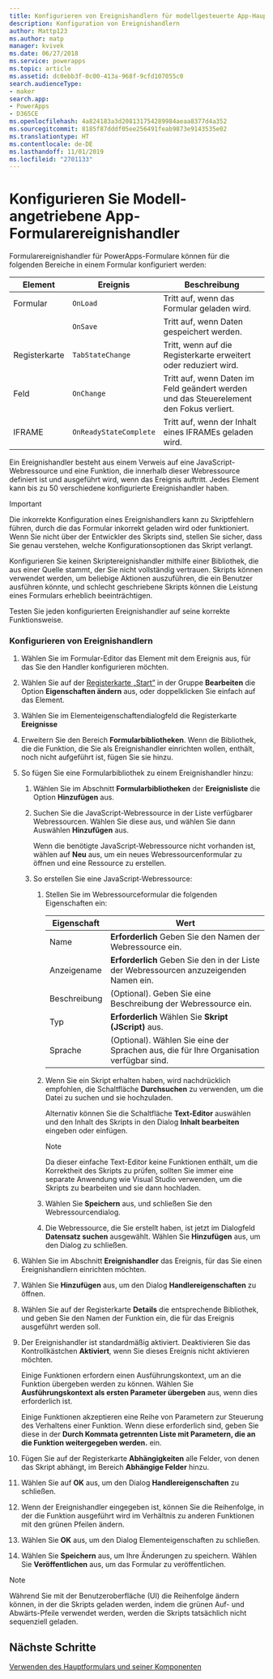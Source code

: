 ```yaml
---
title: Konfigurieren von Ereignishandlern für modellgesteuerte App-Hauptformulare in PowerApps | MicrosoftDocs
description: Konfiguration von Ereignishandlern
author: Mattp123
ms.author: matp
manager: kvivek
ms.date: 06/27/2018
ms.service: powerapps
ms.topic: article
ms.assetid: dc0ebb3f-0c00-413a-968f-9cfd107055c0
search.audienceType:
- maker
search.app:
- PowerApps
- D365CE
ms.openlocfilehash: 4a824183a3d208131754289984aeaa8377d4a352
ms.sourcegitcommit: 8185f87dddf05ee256491feab9873e9143535e02
ms.translationtype: HT
ms.contentlocale: de-DE
ms.lasthandoff: 11/01/2019
ms.locfileid: "2701133"
---
```

# <a name="configure-model-driven-app-form-event-handlers"></a>Konfigurieren Sie Modell-angetriebene App-Formularereignishandler

 Formularereignishandler für PowerApps-Formulare können für die folgenden Bereiche in einem Formular konfiguriert werden:  
  
|Element|Ereignis|Beschreibung|  
|-------------|-----------|-----------------|  
|Formular|`OnLoad`|Tritt auf, wenn das Formular geladen wird.|  
||`OnSave`|Tritt auf, wenn Daten gespeichert werden.|  
|Registerkarte|`TabStateChange`|Tritt, wenn auf die Registerkarte erweitert oder reduziert wird.|  
|Feld|`OnChange`|Tritt auf, wenn Daten im Feld geändert werden und das Steuerelement den Fokus verliert.|  
|IFRAME|`OnReadyStateComplete`|Tritt auf, wenn der Inhalt eines IFRAMEs geladen wird.|  
  
 Ein Ereignishandler besteht aus einem Verweis auf eine JavaScript-Webressource und eine Funktion, die innerhalb dieser Webressource definiert ist und ausgeführt wird, wenn das Ereignis auftritt. Jedes Element kann bis zu 50 verschiedene konfigurierte Ereignishandler haben.  
  
> [!IMPORTANT]
>  Die inkorrekte Konfiguration eines Ereignishandlers kann zu Skriptfehlern führen, durch die das Formular inkorrekt geladen wird oder funktioniert. Wenn Sie nicht über der Entwickler des Skripts sind, stellen Sie sicher, dass Sie genau verstehen, welche Konfigurationsoptionen das Skript verlangt.  
>   
>  Konfigurieren Sie keinen Skriptereignishandler mithilfe einer Bibliothek, die aus einer Quelle stammt, der Sie nicht vollständig vertrauen. Skripts können verwendet werden, um beliebige Aktionen auszuführen, die ein Benutzer ausführen könnte, und schlecht geschriebene Skripts können die Leistung eines Formulars erheblich beeinträchtigen.  
>   
>  Testen Sie jeden konfigurierten Ereignishandler auf seine korrekte Funktionsweise.  
  
### <a name="to-configure-an-event-handler"></a>Konfigurieren von Ereignishandlern 
  
1.  Wählen Sie im Formular-Editor das Element mit dem Ereignis aus, für das Sie den Handler konfigurieren möchten.  
  
2.  Wählen Sie auf der [Registerkarte „Start”](form-editor-user-interface-legacy.md#home-tab) in der Gruppe **Bearbeiten** die Option **Eigenschaften ändern** aus, oder doppelklicken Sie einfach auf das Element.  
  
3.  Wählen Sie im Elementeigenschaftendialogfeld die Registerkarte **Ereignisse**  
  
4.  Erweitern Sie den Bereich **Formularbibliotheken**. Wenn die Bibliothek, die die Funktion, die Sie als Ereignishandler einrichten wollen, enthält, noch nicht aufgeführt ist, fügen Sie sie hinzu.  
  
5.  So fügen Sie eine Formularbibliothek zu einem Ereignishandler hinzu:  
    1.  Wählen Sie im Abschnitt **Formularbibliotheken** der **Ereignisliste** die Option **Hinzufügen** aus.  
  
    2.  Suchen Sie die JavaScript-Webressource in der Liste verfügbarer Webressourcen. Wählen Sie diese aus, und wählen Sie dann Auswählen **Hinzufügen** aus.  
  
         Wenn die benötigte JavaScript-Webressource nicht vorhanden ist, wählen auf **Neu** aus, um ein neues Webressourcenformular zu öffnen und eine Ressource zu erstellen.  
  
    3.  So erstellen Sie eine JavaScript-Webressource:  
        1.  Stellen Sie im Webressourceformular die folgenden Eigenschaften ein:  
  
            |Eigenschaft|Wert|  
            |--------------|-----------|  
            |Name|**Erforderlich** Geben Sie den Namen der Webressource ein.|  
            |Anzeigename|**Erforderlich** Geben Sie den in der Liste der Webressourcen anzuzeigenden Namen ein.|  
            |Beschreibung|(Optional). Geben Sie eine Beschreibung der Webressource ein.|  
            |Typ|**Erforderlich** Wählen Sie **Skript (JScript)** aus.|  
            |Sprache|(Optional). Wählen Sie eine der Sprachen aus, die für Ihre Organisation verfügbar sind.|  
  
        2.  Wenn Sie ein Skript erhalten haben, wird nachdrücklich empfohlen, die Schaltfläche **Durchsuchen** zu verwenden, um die Datei zu suchen und sie hochzuladen.  
  
             Alternativ können Sie die Schaltfläche **Text-Editor** auswählen und den Inhalt des Skripts in den Dialog **Inhalt bearbeiten** eingeben oder einfügen.  
  
            > [!NOTE]
            >  Da dieser einfache Text-Editor keine Funktionen enthält, um die Korrektheit des Skripts zu prüfen, sollten Sie immer eine separate Anwendung wie Visual Studio verwenden, um die Skripts zu bearbeiten und sie dann hochladen.  
  
        3.  Wählen Sie **Speichern** aus, und schließen Sie den Webressourcendialog.  
  
        4.  Die Webressource, die Sie erstellt haben, ist jetzt im Dialogfeld **Datensatz suchen** ausgewählt. Wählen Sie **Hinzufügen** aus, um den Dialog zu schließen.  
6.  Wählen Sie im Abschnitt **Ereignishandler** das Ereignis, für das Sie einen Ereignishandlern einrichten möchten.  
  
7.  Wählen Sie **Hinzufügen** aus, um den Dialog **Handlereigenschaften** zu öffnen.  
  
8. Wählen Sie auf der Registerkarte **Details** die entsprechende Bibliothek, und geben Sie den Namen der Funktion ein, die für das Ereignis ausgeführt werden soll.  
  
9. Der Ereignishandler ist standardmäßig aktiviert. Deaktivieren Sie das Kontrollkästchen **Aktiviert**, wenn Sie dieses Ereignis nicht aktivieren möchten.  
  
     Einige Funktionen erfordern einen Ausführungskontext, um an die Funktion übergeben werden zu können. Wählen Sie **Ausführungskontext als ersten Parameter übergeben** aus, wenn dies erforderlich ist.  
  
     Einige Funktionen akzeptieren eine Reihe von Parametern zur Steuerung des Verhaltens einer Funktion. Wenn diese erforderlich sind, geben Sie diese in der **Durch Kommata getrennten Liste mit Parametern, die an die Funktion weitergegeben werden.** ein.  
  
10. Fügen Sie auf der Registerkarte **Abhängigkeiten** alle Felder, von denen das Skript abhängt, im Bereich **Abhängige Felder** hinzu.  
  
11. Wählen Sie auf **OK** aus, um den Dialog **Handlereigenschaften** zu schließen.  
  
12. Wenn der Ereignishandler eingegeben ist, können Sie die Reihenfolge, in der die Funktion ausgeführt wird im Verhältnis zu anderen Funktionen mit den grünen Pfeilen ändern.  
  
13. Wählen Sie **OK** aus, um den Dialog Elementeigenschaften zu schließen.  
  
14. Wählen Sie **Speichern** aus, um Ihre Änderungen zu speichern. Wählen Sie **Veröffentlichen** aus, um das Formular zu veröffentlichen.  
  
> [!NOTE]
>  Während Sie mit der Benutzeroberfläche (UI) die Reihenfolge ändern können, in der die Skripts geladen werden, indem die grünen Auf- und Abwärts-Pfeile verwendet werden, werden die Skripts tatsächlich nicht sequenziell geladen.   

## <a name="next-steps"></a>Nächste Schritte

[Verwenden des Hauptformulars und seiner Komponenten](use-main-form-and-components.md)
